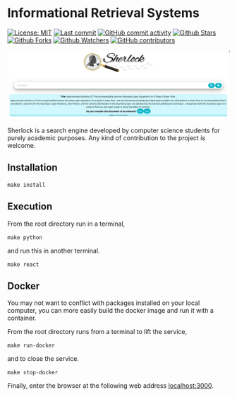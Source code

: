 # Informational Retrieval Systems
[![License: MIT](https://img.shields.io/badge/License-MIT-brightgreen.svg?label=license)](https://opensource.org/licenses/MIT) [![Last commit](https://img.shields.io/github/last-commit/science-engineering-art/sherlock.svg?style=flat)](https://github.com/science-engineering-art/sherlock/commits) [![GitHub commit activity](https://img.shields.io/github/commit-activity/m/science-engineering-art/sherlock)](https://github.com/science-engineering-art/sherlock/commits) [![Github Stars](https://img.shields.io/github/stars/science-engineering-art/sherlock?style=flat&logo=github)](https://github.com/science-engineering-art/sherlock) [![Github Forks](https://img.shields.io/github/forks/science-engineering-art/sherlock?style=flat&logo=github)](https://github.com/science-engineering-art/sherlock) [![Github Watchers](https://img.shields.io/github/watchers/science-engineering-art/sherlock?style=flat&logo=github)](https://github.com/science-engineering-art/sherlock) [![GitHub contributors](https://img.shields.io/github/contributors/science-engineering-art/sherlock)](https://github.com/science-engineering-art/sherlock/graphs/contributors)

<center><img src="media/frontend.jpg"/></center>

Sherlock is a search engine developed by computer science students for purely academic purposes. Any kind of contribution to the project is welcome.

## Installation

```shell
make install
```

## Execution

From the root directory run in a terminal,

```shell
make python
```

and run this in another terminal.

```shell
make react
```

## Docker

You may not want to conflict with packages installed on your local computer, you can more easily build the docker image and run it with a container.

From the root directory runs from a terminal to lift the service,

```shell
make run-docker
```

and to close the service.

```shell
make stop-docker
```

Finally, enter the browser at the following web address [localhost:3000](http://localhost:3000).
